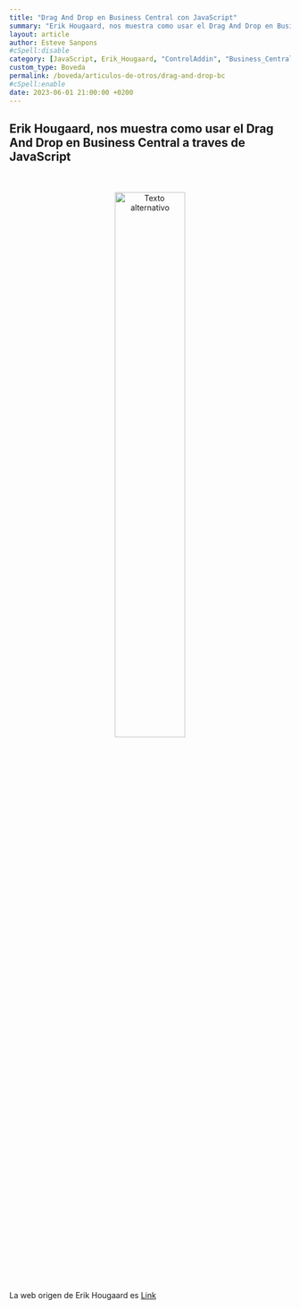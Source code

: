 ```yaml
---
title: "Drag And Drop en Business Central con JavaScript"
summary: "Erik Hougaard, nos muestra como usar el Drag And Drop en Business Central a traves de JavaScript"
layout: article
author: Esteve Sanpons
#cSpell:disable
category: [JavaScript, Erik_Hougaard, "ControlAddin", "Business_Central"]
custom_type: Boveda
permalink: /boveda/articulos-de-otros/drag-and-drop-bc
#cSpell:enable
date: 2023-06-01 21:00:00 +0200
---
```


## Erik Hougaard, nos muestra como usar el Drag And Drop en Business Central a traves de JavaScript

<br>
<br>

<div align="center">
  <a href="https://www.youtube.com/watch?v=ZkH5ftnw_7Y&list=PLnldREWlGR0tQlOW5D40ruNop7GJU6MIH&index=10">
    <img src="https://i.ytimg.com/vi/ZkH5ftnw_7Y/hqdefault.jpg?sqp=-oaymwEbCKgBEF5IVfKriqkDDggBFQAAiEIYAXABwAEG&rs=AOn4CLDyydwMnXqJi-Y1jG-dkNPZHLZHOQ" alt="Texto alternativo" width="50%" height="50%">
  </a>
</div>

La web origen de Erik Hougaard es [Link](https://www.hougaard.com/)
